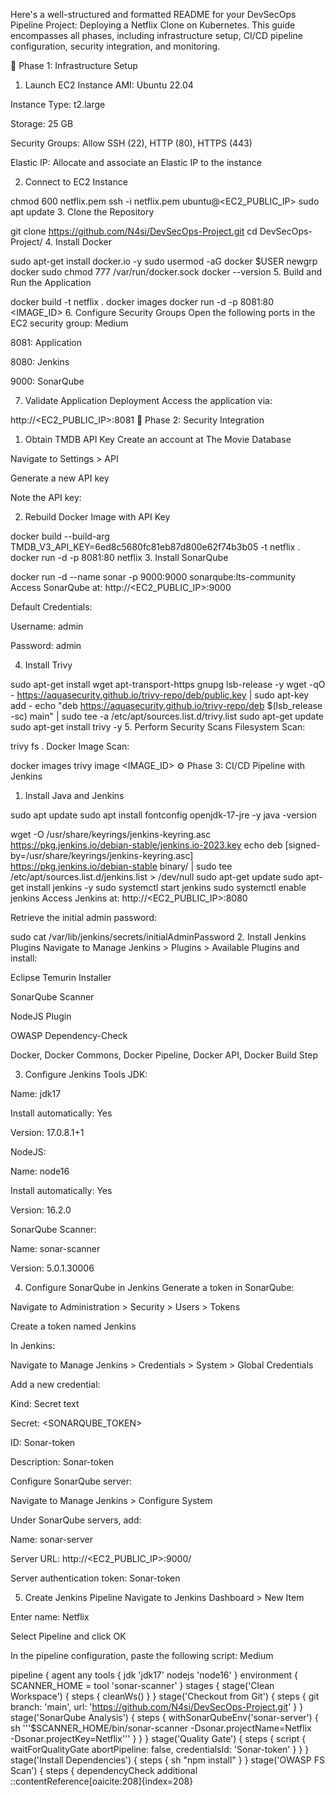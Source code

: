 Here's a well-structured and formatted README for your DevSecOps Pipeline Project: Deploying a Netflix Clone on Kubernetes. This guide encompasses all phases, including infrastructure setup, CI/CD pipeline configuration, security integration, and monitoring.

🚀 Phase 1: Infrastructure Setup
1. Launch EC2 Instance
AMI: Ubuntu 22.04

Instance Type: t2.large

Storage: 25 GB

Security Groups: Allow SSH (22), HTTP (80), HTTPS (443)

Elastic IP: Allocate and associate an Elastic IP to the instance

2. Connect to EC2 Instance

chmod 600 netflix.pem
ssh -i netflix.pem ubuntu@<EC2_PUBLIC_IP>
sudo apt update
3. Clone the Repository

git clone https://github.com/N4si/DevSecOps-Project.git
cd DevSecOps-Project/
4. Install Docker

sudo apt-get install docker.io -y
sudo usermod -aG docker $USER
newgrp docker
sudo chmod 777 /var/run/docker.sock
docker --version
5. Build and Run the Application
   
docker build -t netflix .
docker images
docker run -d -p 8081:80 <IMAGE_ID>
6. Configure Security Groups
Open the following ports in the EC2 security group:
Medium

8081: Application

8080: Jenkins

9000: SonarQube

7. Validate Application Deployment
Access the application via:

http://<EC2_PUBLIC_IP>:8081
🔐 Phase 2: Security Integration
1. Obtain TMDB API Key
Create an account at The Movie Database

Navigate to Settings > API

Generate a new API key

Note the API key: <API FROM THE SITE>

2. Rebuild Docker Image with API Key

docker build --build-arg TMDB_V3_API_KEY=6ed8c5680fc81eb87d800e62f74b3b05 -t netflix .
docker run -d -p 8081:80 netflix
3. Install SonarQube

docker run -d --name sonar -p 9000:9000 sonarqube:lts-community
Access SonarQube at: http://<EC2_PUBLIC_IP>:9000

Default Credentials:

Username: admin

Password: admin

4. Install Trivy

sudo apt-get install wget apt-transport-https gnupg lsb-release -y
wget -qO - https://aquasecurity.github.io/trivy-repo/deb/public.key | sudo apt-key add -
echo "deb https://aquasecurity.github.io/trivy-repo/deb $(lsb_release -sc) main" | sudo tee -a /etc/apt/sources.list.d/trivy.list
sudo apt-get update
sudo apt-get install trivy -y
5. Perform Security Scans
Filesystem Scan:

trivy fs .
Docker Image Scan:

docker images
trivy image <IMAGE_ID>
⚙️ Phase 3: CI/CD Pipeline with Jenkins
1. Install Java and Jenkins

sudo apt update
sudo apt install fontconfig openjdk-17-jre -y
java -version

wget -O /usr/share/keyrings/jenkins-keyring.asc \
  https://pkg.jenkins.io/debian-stable/jenkins.io-2023.key
echo deb [signed-by=/usr/share/keyrings/jenkins-keyring.asc] \
  https://pkg.jenkins.io/debian-stable binary/ | sudo tee \
  /etc/apt/sources.list.d/jenkins.list > /dev/null
sudo apt-get update
sudo apt-get install jenkins -y
sudo systemctl start jenkins
sudo systemctl enable jenkins
Access Jenkins at: http://<EC2_PUBLIC_IP>:8080

Retrieve the initial admin password:

sudo cat /var/lib/jenkins/secrets/initialAdminPassword
2. Install Jenkins Plugins
Navigate to Manage Jenkins > Plugins > Available Plugins and install:

Eclipse Temurin Installer

SonarQube Scanner

NodeJS Plugin

OWASP Dependency-Check

Docker, Docker Commons, Docker Pipeline, Docker API, Docker Build Step

3. Configure Jenkins Tools
JDK:

Name: jdk17

Install automatically: Yes

Version: 17.0.8.1+1

NodeJS:

Name: node16

Install automatically: Yes

Version: 16.2.0

SonarQube Scanner:

Name: sonar-scanner

Version: 5.0.1.30006

4. Configure SonarQube in Jenkins
Generate a token in SonarQube:

Navigate to Administration > Security > Users > Tokens

Create a token named Jenkins

In Jenkins:

Navigate to Manage Jenkins > Credentials > System > Global Credentials

Add a new credential:

Kind: Secret text

Secret: <SONARQUBE_TOKEN>

ID: Sonar-token

Description: Sonar-token

Configure SonarQube server:

Navigate to Manage Jenkins > Configure System

Under SonarQube servers, add:

Name: sonar-server

Server URL: http://<EC2_PUBLIC_IP>:9000/

Server authentication token: Sonar-token

5. Create Jenkins Pipeline
Navigate to Jenkins Dashboard > New Item

Enter name: Netflix

Select Pipeline and click OK

In the pipeline configuration, paste the following script:
Medium

pipeline {
    agent any
    tools {
        jdk 'jdk17'
        nodejs 'node16'
    }
    environment {
        SCANNER_HOME = tool 'sonar-scanner'
    }
    stages {
        stage('Clean Workspace') {
            steps {
                cleanWs()
            }
        }
        stage('Checkout from Git') {
            steps {
                git branch: 'main', url: 'https://github.com/N4si/DevSecOps-Project.git'
            }
        }
        stage('SonarQube Analysis') {
            steps {
                withSonarQubeEnv('sonar-server') {
                    sh '''$SCANNER_HOME/bin/sonar-scanner -Dsonar.projectName=Netflix \
                    -Dsonar.projectKey=Netflix'''
                }
            }
        }
        stage('Quality Gate') {
            steps {
                script {
                    waitForQualityGate abortPipeline: false, credentialsId: 'Sonar-token'
                }
            }
        }
        stage('Install Dependencies') {
            steps {
                sh "npm install"
            }
        }
        stage('OWASP FS Scan') {
            steps {
                dependencyCheck additional
::contentReference[oaicite:208]{index=208}
 
